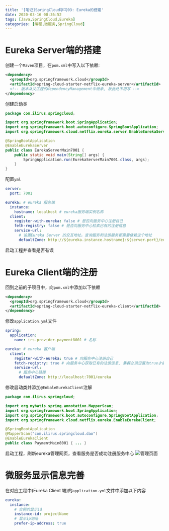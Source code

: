 ```yaml
---
title: '[笔记]SpringCloud学习03: Eureka的搭建'
date: 2020-03-16 00:36:52
tags: [Java,SpringCloud,Eureka]
categories: [编程,微服务,SpringCloud]
---
```


# Eureka Server端的搭建
创建一个`Maven`项目，在`pom.xml`中写入以下依赖:
```xml
<dependency>
  <groupId>org.springframework.cloud</groupId>
  <artifactId>spring-cloud-starter-netflix-eureka-server</artifactId>
  <!-- 版本从父工程的dependencyManagement中继承, 故此处不用写 -->
</dependency>
```

创建启动类
```java
package com.ilirus.springcloud;

import org.springframework.boot.SpringApplication;
import org.springframework.boot.autoconfigure.SpringBootApplication;
import org.springframework.cloud.netflix.eureka.server.EnableEurekaServer;

@SpringBootApplication
@EnableEurekaServer
public class EurekaServerMain7001 {
    public static void main(String[] args) {
        SpringApplication.run(EurekaServerMain7001.class, args);
    }
}
```

配置`yml`
```yml
server:
  port: 7001

eureka: # eureka 服务端
  instance:
    hostname: localhost # eureka服务端实例名称
  client:
    register-with-eureka: false # 是否向服务中心注册自己
    feth-registry: false # 是否向服务中心检索已有的注册信息
    service-url:
      # 设置Eureka Server 的交互地址。查询服务和注册服务都需要依赖这个地址
      defaultZone: http://${eureka.instance.hostname}:${server.port}/eureka/
```

启动工程并查看是否有误

<!-- more -->

# Eureka Client端的注册
回到之前的子项目中，向`pom.xml`中添加以下依赖
```xml
<dependency>
  <groupId>org.springframework.cloud</groupId>
  <artifactId>spring-cloud-starter-netflix-eureka-client</artifactId>
</dependency>
```

修改`application.yml`文件
```yml
spring:
  application:
    name: irs-provider-payment8001 # 名称

eureka: # eureka 客户端
  client:
    register-with-eureka: true # 向服务中心注册自己
    fetch-registry: true # 向服务中心获取已有的注册信息, 集群必须设置为true才能配合ribbon使用负载均衡
    service-url:
      # 服务中心链接
      defaultZone: http://localhost:7001/eureka
```

修改启动类并添加`@EnbaleEurekaClient`注解
```java
package com.ilirus.springcloud;

import org.mybatis.spring.annotation.MapperScan;
import org.springframework.boot.SpringApplication;
import org.springframework.boot.autoconfigure.SpringBootApplication;
import org.springframework.cloud.netflix.eureka.EnableEurekaClient;

@SpringBootApplication
@MapperScan("com.ilirus.springcloud.dao")
@EnableEurekaClient
public class PaymentMain8001 { ... }
```

启动工程，刷新eureka管理网页，查看服务是否成功注册服务中心
![管理页面](https://s1.ax1x.com/2020/03/16/88qHv4.jpg)

# 微服务显示信息完善
在对应工程中(Eureka Client 端)的`application.yml`文件中添加以下内容
```yml
eureka:
  instance:
    # 实例的显示id
    instance-id: projectName
    # 显示ip地址
    prefer-ip-address: true
```
